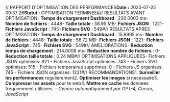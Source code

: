 // RAPPORT D'OPTIMISATION DES PERFORMANCES**Date :** 2025-07-25 09:37:26**Statut :** OPTIMISATION TERMINEE#// RESULTATS AVANT OPTIMISATION- **Temps de chargement Dashboard** : 230.0003 ms- **Nombre de fichiers** : 4448- **Taille totale** : 58.95 MB- **Fichiers JSON** : 1221- **Fichiers JavaScript** : 745- **Fichiers SVG** : 549#// RESULTATS APRES OPTIMISATION- **Temps de chargement Dashboard** : 15.9995 ms- **Nombre de fichiers** : 4448- **Taille totale** : 58.72 MB- **Fichiers JSON** : 1221- **Fichiers JavaScript** : 745- **Fichiers SVG** : 549#// AMELIORATIONS- **Reduction temps de chargement** : 214.0008 ms- **Reduction nombre de fichiers** : 0- **Reduction taille totale** : 0.24 MB#// OPTIMISATIONS APPLIQUEES- Fichiers JSON optimises: 921 - Fichiers JavaScript optimises: 743 - Fichiers SVG optimises: 515 - Fichiers temporaires supprimes: 0 - Fichiers JS organises: 745 - Fichiers JSON organises: 1221#// RECOMMANDATIONS1. **Surveiller les performances** regulierement2. **Optimiser les images** si necessaire3. **Compresser les assets** pour le web4. **Mettre en cache** les donnees frequemment utilisees---*Genere automatiquement par GPT-4, Cursor, JavaScript*